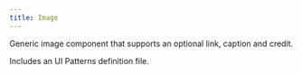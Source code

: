```yaml
---
title: Image
---
```

Generic image component that supports an optional link, caption and credit. 

Includes an UI Patterns definition file.
